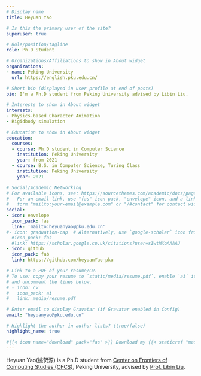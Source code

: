 ```yaml
---
# Display name
title: Heyuan Yao

# Is this the primary user of the site?
superuser: true

# Role/position/tagline
role: Ph.D Student

# Organizations/Affiliations to show in About widget
organizations:
- name: Peking University
  url: https://english.pku.edu.cn/

# Short bio (displayed in user profile at end of posts)
bio: I'm a Ph.D student from Peking University advised by Libin Liu.

# Interests to show in About widget
interests:
- Physics-based Character Animation 
- Rigidbody simulation

# Education to show in About widget
education:
  courses:
  - course: Ph.D student in Computer Science
    institution: Peking University
    year: from 2021
  - course: B.S. in Computer Science, Turing Class
    institution: Peking University
    year: 2021

# Social/Academic Networking
# For available icons, see: https://sourcethemes.com/academic/docs/page-builder/#icons
#   For an email link, use "fas" icon pack, "envelope" icon, and a link in the
#   form "mailto:your-email@example.com" or "/#contact" for contact widget.
social:
- icon: envelope
  icon_pack: fas
  link: 'mailto:heyuanyao@pku.edu.cn'
#- icon: graduation-cap  # Alternatively, use `google-scholar` icon from `ai` icon pack
  #icon_pack: fas
  #link: https://scholar.google.co.uk/citations?user=sIwtMXoAAAAJ
- icon: github
  icon_pack: fab
  link: https://github.com/heyuanYao-pku

# Link to a PDF of your resume/CV.
# To use: copy your resume to `static/media/resume.pdf`, enable `ai` icons in `params.toml`, 
# and uncomment the lines below.
# - icon: cv
#   icon_pack: ai
#   link: media/resume.pdf

# Enter email to display Gravatar (if Gravatar enabled in Config)
email: "heyuanyao@pku.edu.cn"

# Highlight the author in author lists? (true/false)
highlight_name: true

#{{< icon name="download" pack="fas" >}} Download my {{< staticref "media/demo_resume.pdf" "newtab" >}}resumé{{< /staticref >}}.
---
```


Heyuan Yao(姚贺源) is a Ph.D student from [Center on Frontiers of Computing Studies (CFCS)](http://cfcs.pku.edu.cn), Peking University, advised by [Prof. Libin Liu](http://libliu.info/).
